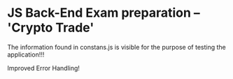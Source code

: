 # JS Back-End Exam preparation – 'Crypto Trade'

The information found in constans.js is visible for the purpose of testing the application!!!

Improved Error Handling!